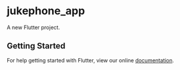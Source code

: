 # jukephone_app

A new Flutter project.

## Getting Started

For help getting started with Flutter, view our online
[documentation](https://flutter.io/).
